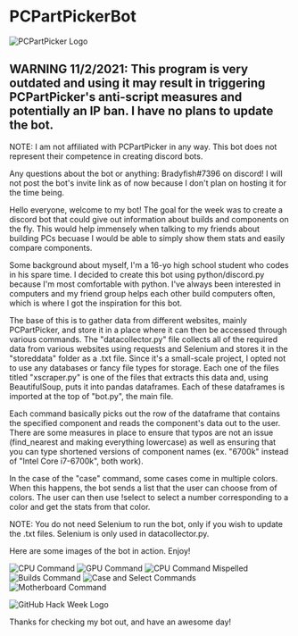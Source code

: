 # PCPartPickerBot
![PCPartPicker Logo](http://u.cubeupload.com/bradyfish/PCPartPickerLogo.png)

## WARNING 11/2/2021: This program is very outdated and using it may result in triggering PCPartPicker's anti-script measures and potentially an IP ban. I have no plans to update the bot. 

NOTE: I am not affiliated with PCPartPicker in any way. This bot does not represent their competence in creating discord bots.

Any questions about the bot or anything: Bradyfish#7396 on discord!
I will not post the bot's invite link as of now because I don't plan on hosting it for the time being.

Hello everyone, welcome to my bot! The goal for the week was to create a discord bot that could give out information about builds and components on the fly. This would help immensely when talking to my friends about building PCs becuase I would be able to simply show them stats and easily compare components.

Some background about myself, I'm a 16-yo high school student who codes in his spare time. I decided to create this bot using python/discord.py because I'm most comfortable with python. I've always been interested in computers and my friend group helps each other build computers often, which is where I got the inspiration for this bot.

The base of this is to gather data from different websites, mainly PCPartPicker, and store it in a place where it can then be accessed through various commands.
The "datacollector.py" file collects all of the required data from various websites using requests and Selenium and stores it in the "storeddata" folder as a .txt file. Since it's a small-scale project, I opted not to use any databases or fancy file types for storage.
Each one of the files titled "xscraper.py" is one of the files that extracts this data and, using BeautifulSoup, puts it into pandas dataframes. Each of these dataframes is imported at the top of "bot.py", the main file.

Each command basically picks out the row of the dataframe that contains the specified component and reads the component's data out to the user. There are some measures in place to ensure that typos are not an issue (find_nearest and making everything lowercase) as well as ensuring that you can type shortened versions of component names (ex. "6700k" instead of "Intel Core i7-6700k", both work).

In the case of the "case" command, some cases come in multiple colors. When this happens, the bot sends a list that the user can choose from of colors. The user can then use !select to select a number corresponding to a color and get the stats from that color.

NOTE: You do not need Selenium to run the bot, only if you wish to update the .txt files. Selenium is only used in datacollector.py.

Here are some images of the bot in action. Enjoy!

![CPU Command](http://u.cubeupload.com/bradyfish/9008ae7d1934077b7233.png)
![GPU Command](http://u.cubeupload.com/bradyfish/4311573a9e4488eee02b.png)
![CPU Command Mispelled](http://u.cubeupload.com/bradyfish/af2fc9e5f0fd44dcfc8e.png)
![Builds Command](http://u.cubeupload.com/bradyfish/bb471017ad1edf358d12.png)
![Case and Select Commands](http://u.cubeupload.com/bradyfish/3a673c1647cef615cf14.png)
![Motherboard Command](http://u.cubeupload.com/bradyfish/756f9274909bbb4540a2.png)

![GitHub Hack Week Logo](https://u.cubeupload.com/bradyfish/hackbadgeblack.png)

Thanks for checking my bot out, and have an awesome day!

